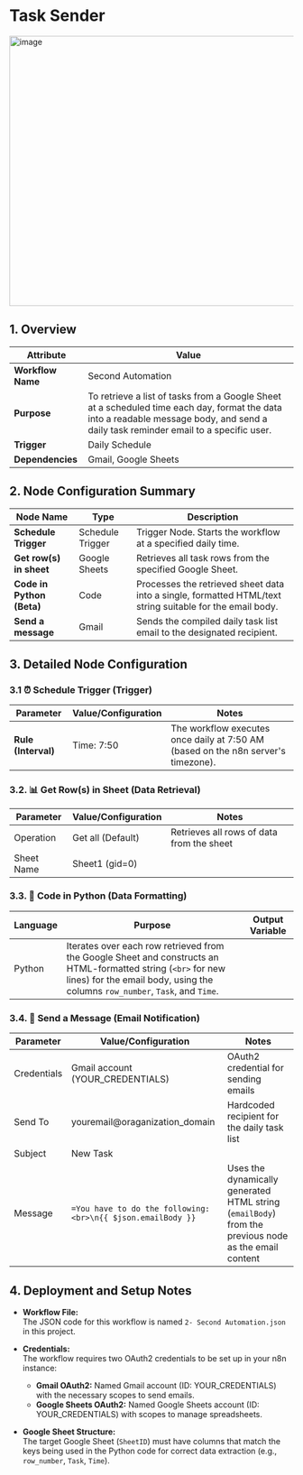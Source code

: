 # Task Sender

<img width="1009" height="479" alt="image" src="https://github.com/user-attachments/assets/7729bf05-61ea-4010-87e2-e269e1b6cddc" />


## 1. Overview

| Attribute         | Value                                                                                                                                         |
|-------------------|-----------------------------------------------------------------------------------------------------------------------------------------------|
| **Workflow Name** | Second Automation                                                                                                                             |
| **Purpose**       | To retrieve a list of tasks from a Google Sheet at a scheduled time each day, format the data into a readable message body, and send a daily task reminder email to a specific user. |
| **Trigger**       | Daily Schedule                                                                                                                                |
| **Dependencies**  | Gmail, Google Sheets                                                                                                                          |



## 2. Node Configuration Summary

| Node Name            | Type            | Description                                                                 |
|----------------------|-----------------|-----------------------------------------------------------------------------|
| **Schedule Trigger** | Schedule Trigger | Trigger Node. Starts the workflow at a specified daily time.                 |
| **Get row(s) in sheet** | Google Sheets  | Retrieves all task rows from the specified Google Sheet.                     |
| **Code in Python (Beta)** | Code        | Processes the retrieved sheet data into a single, formatted HTML/text string suitable for the email body. |
| **Send a message**   | Gmail           | Sends the compiled daily task list email to the designated recipient.        |



## 3. Detailed Node Configuration

### 3.1 ⏰ Schedule Trigger (Trigger)


| Parameter        | Value/Configuration | Notes                                                                 |
|------------------|---------------------|----------------------------------------------------------------------|
| **Rule (Interval)** | Time: 7:50          | The workflow executes once daily at 7:50 AM (based on the n8n server's timezone). |



### 3.2. 📊 Get Row(s) in Sheet (Data Retrieval)


| Parameter     | Value/Configuration                                               | Notes                                      |
|---------------|------------------------------------------------------------------|--------------------------------------------|
| Operation     | Get all (Default)                                                 | Retrieves all rows of data from the sheet |
| Sheet Name    | Sheet1 (gid=0)                                                    |                                            |




### 3.3. 🐍 Code in Python (Data Formatting)


| Language | Purpose                                                                                                          | Output Variable |
|----------|------------------------------------------------------------------------------------------------------------------|----------------|
| Python   | Iterates over each row retrieved from the Google Sheet and constructs an HTML-formatted string (`<br>` for new lines) for the email body, using the columns `row_number`, `Task`, and `Time`. |  







### 3.4. 📧 Send a Message (Email Notification)


| Parameter     | Value/Configuration                                           | Notes                                                                                 |
|---------------|---------------------------------------------------------------|---------------------------------------------------------------------------------------|
| Credentials   | Gmail account (YOUR_CREDENTIALS)                              | OAuth2 credential for sending emails                                               
| Send To       | youremail@oraganization_domain                                | Hardcoded recipient for the daily task list                                       |
| Subject       | New Task                                                      |                                                                                   |
| Message       | `=You have to do the following:<br>\n{{ $json.emailBody }}` | Uses the dynamically generated HTML string (`emailBody`) from the previous node as the email content |


## 4. Deployment and Setup Notes

- **Workflow File:**  
  The JSON code for this workflow is named `2- Second Automation.json` in this project.

- **Credentials:**  
  The workflow requires two OAuth2 credentials to be set up in your n8n instance:
  - **Gmail OAuth2:** Named Gmail account (ID: YOUR_CREDENTIALS) with the necessary scopes to send emails.
  - **Google Sheets OAuth2:** Named Google Sheets account (ID: YOUR_CREDENTIALS) with scopes to manage spreadsheets.

- **Google Sheet Structure:**  
  The target Google Sheet (`SheetID`) must have columns that match the keys being used in the Python code for correct data extraction (e.g., `row_number`, `Task`, `Time`).


